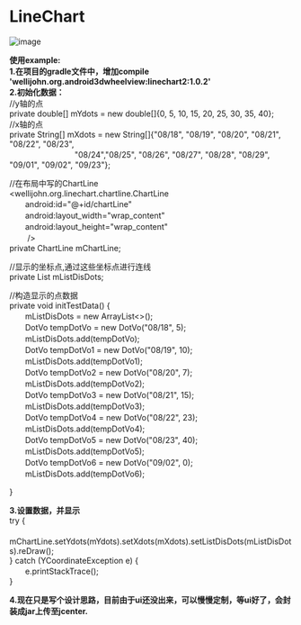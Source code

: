 # LineChart
![image](https://github.com/WelliJohn/LineChart/blob/master/imgs/shitu.gif)

<b>使用example:</b><br>
<b>1.在项目的gradle文件中，增加compile 'wellijohn.org.android3dwheelview:linechart2:1.0.2'</b><br>
<b>2.初始化数据：</b><br>
//y轴的点<br>
private double[] mYdots = new double[]{0, 5, 10, 15, 20, 25, 30, 35, 40};<br>
//x轴的点<br>
private String[] mXdots = new String[]{"08/18", "08/19", "08/20", "08/21", "08/22", "08/23",<br>　　　　　　　　 "08/24","08/25", "08/26", "08/27", "08/28", "08/29", "09/01", "09/02", "09/23"};<br>

//在布局中写的ChartLine<br>
<wellijohn.org.linechart.chartline.ChartLine<br>
        　　android:id="@+id/chartLine"<br>
        　　android:layout_width="wrap_content"<br>
        　　android:layout_height="wrap_content"<br>
       　　 /><br>
private ChartLine mChartLine;<br>


//显示的坐标点,通过这些坐标点进行连线<br>
private List<DotVo> mListDisDots;<br>

//构造显示的点数据<br>
private void initTestData() {<br>
　　mListDisDots = new ArrayList<>();<br>
　　DotVo tempDotVo = new DotVo("08/18", 5);<br>
　　mListDisDots.add(tempDotVo);<br>
　　DotVo tempDotVo1 = new DotVo("08/19", 10);<br>
　　mListDisDots.add(tempDotVo1);<br>
　　DotVo tempDotVo2 = new DotVo("08/20", 7);<br>
　　mListDisDots.add(tempDotVo2);<br>
　　DotVo tempDotVo3 = new DotVo("08/21", 15);<br>
　　mListDisDots.add(tempDotVo3);<br>
　　DotVo tempDotVo4 = new DotVo("08/22", 23);<br>
　　mListDisDots.add(tempDotVo4);<br>
　　DotVo tempDotVo5 = new DotVo("08/23", 40);<br>
　　mListDisDots.add(tempDotVo5);<br>
　　DotVo tempDotVo6 = new DotVo("09/02", 0);<br>
　　mListDisDots.add(tempDotVo6);<br>

}

<b>3.设置数据，并显示</b><br>
try {<br>
    　　mChartLine.setYdots(mYdots).setXdots(mXdots).setListDisDots(mListDisDots).reDraw();<br>
} catch (YCoordinateException e) {<br>
    　　e.printStackTrace();<br>
}<br>

<b>4.现在只是写个设计思路，目前由于ui还没出来，可以慢慢定制，等ui好了，会封装成jar上传至jcenter.</b><br>






